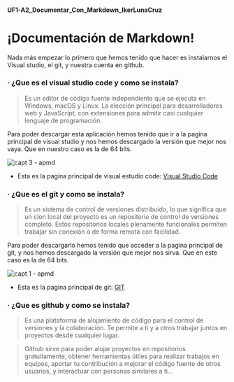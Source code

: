#### UF1-A2_Documentar_Con_Markdown_IkerLunaCruz
# ¡Documentación de Markdown!

Nada más empezar lo primero que hemos tenido que hacer es instalarnos el Visual studio, el git, y nuestra cuenta en github.

### · ¿Que es el visual studio code y como se instala?

>Es un editor de código fuente independiente que se ejecuta en Windows, macOS y Linux. La elección principal para desarrolladores web y JavaScript, con extensiones para admitir casi cualquier lenguaje de programación.

Para poder descargar esta aplicación hemos tenido que ir a la pagina principal de visual studio y nos hemos descargado la versión que mejor nos vaya. Que en nuestro caso es la de 64 bits.

![capt 3 - apmd](https://user-images.githubusercontent.com/113420705/193621791-a3392f9d-3b37-498b-8779-588fe4213c6b.png)
- Esta es la pagina principal de visual estudio code:   [Visual Studio Code](https://code.visualstudio.com/ "Visual Studio Code")

### · ¿Que es el git y como se instala?

>Es un sistema de control de versiones distribuido, lo que significa que un clon local del proyecto es un repositorio de control de versiones completo. Estos repositorios locales plenamente funcionales permiten trabajar sin conexión o de forma remota con facilidad.

Para poder descargarlo hemos tenido que acceder a la pagina principal de git, y nos hemos descargado la versión que mejor nos sirva. Que en este caso es la de 64 bits.

![capt 1 - apmd](https://user-images.githubusercontent.com/113420705/193620980-203cf5a4-61b5-445f-8c5d-75ff68831667.png)
- Esta es la pagina principal de git:   [GIT](https://git-scm.com/)

### · ¿Que es github y como se instala?

>Es una plataforma de alojamiento de código para el control de versiones y la colaboración. Te permite a ti y a otros trabajar juntos en proyectos desde cualquier lugar.

>Github sirve para poder alojar proyectos en repositorios gratuitamente, obtener herramientas útiles para realizar trabajos en equipos, aportar tu contribución a mejorar el código fuente de otros usuarios, y interactuar con personas similares a ti...

